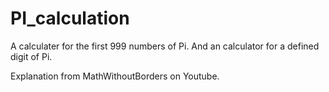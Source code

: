 # PI_calculation
A calculater for the first 999 numbers of Pi.
And an calculator for a defined digit of Pi.

Explanation from MathWithoutBorders on Youtube.

